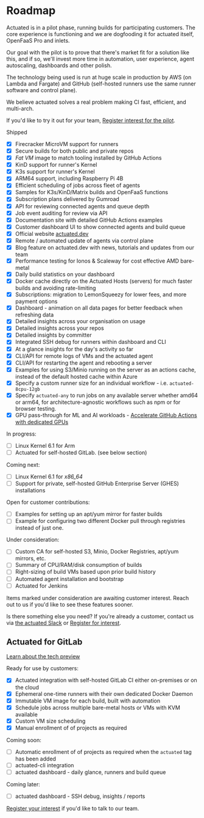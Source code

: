 # Roadmap

Actuated is in a pilot phase, running builds for participating customers. The core experience is functioning and we are dogfooding it for actuated itself, OpenFaaS Pro and inlets.

Our goal with the pilot is to prove that there's market fit for a solution like this, and if so, we'll invest more time in automation, user experience, agent autoscaling, dashboards and other polish.

The technology being used is run at huge scale in production by AWS (on Lambda and Fargate) and GitHub (self-hosted runners use the same runner software and control plane).

We believe actuated solves a real problem making CI fast, efficient, and multi-arch.

If you'd like to try it out for your team, [Register interest for the pilot](https://forms.gle/8XmpTTWXbZwWkfqT6).

Shipped

* [x] Firecracker MicroVM support for runners
* [x] Secure builds for both public and private repos
* [x] *Fat VM* image to match tooling installed by GitHub Actions
* [x] KinD support for runner's Kernel
* [x] K3s support for runner's Kernel
* [x] ARM64 support, including Raspberry Pi 4B
* [x] Efficient scheduling of jobs across fleet of agents
* [x] Samples for K3s/KinD/Matrix builds and OpenFaaS functions
* [x] Subscription plans delivered by Gumroad
* [x] API for reviewing connected agents and queue depth
* [x] Job event auditing for review via API
* [x] Documentation site with detailed GitHub Actions examples
* [x] Customer dashboard UI to show connected agents and build queue
* [x] Official website [actuated.dev](https://actuated.dev)
* [x] Remote / automated update of agents via control plane
* [x] Blog feature on actuated.dev with news, tutorials and updates from our team
* [x] Performance testing for Ionos & Scaleway for cost effective AMD bare-metal
* [x] Daily build statistics on your dashboard
* [x] Docker cache directly on the Actuated Hosts (servers) for much faster builds and avoiding rate-limiting
* [x] Subscriptions: migration to LemonSqueezy for lower fees, and more payment options
* [x] Dashboard - animation on all data pages for better feedback when refreshing data
* [x] Detailed insights across your organisation on usage
* [x] Detailed insights across your repos
* [x] Detailed insights by committer
* [x] Integrated SSH debug for runners within dashboard and CLI
* [x] At a glance insights for the day's activity so far
* [x] CLI/API for remote logs of VMs and the actuated agent
* [x] CLI/API for restarting the agent and rebooting a server
* [x] Examples for using S3/Minio running on the server as an actions cache, instead of the default hosted cache within Azure
* [x] Specify a custom runner size for an individual workflow - i.e. `actuated-8cpu-12gb`
* [x] Specify `actuated-any` to run jobs on any available server whether amd64 or arm64, for architecture-agnostic workflows such as npm or for browser testing. 
* [x] GPU pass-through for ML and AI workloads - [Accelerate GitHub Actions with dedicated GPUs](https://actuated.dev/blog/gpus-for-github-actions)

In progress:

* [ ] Linux Kernel 6.1 for Arm
* [ ] Actuated for self-hosted GitLab. (see below section)

Coming next:

* [ ] Linux Kernel 6.1 for *x86_64*
* [ ] Support for private, self-hosted GitHub Enterprise Server (GHES) installations

Open for customer contributions:

* [ ] Examples for setting up an apt/yum mirror for faster builds
* [ ] Example for configuring two different Docker pull through registries instead of just one.

Under consideration:

* [ ] Custom CA for self-hosted S3, Minio, Docker Registries, apt/yum mirrors, etc.
* [ ] Summary of CPU/RAM/disk consumption of builds
* [ ] Right-sizing of build VMs based upon prior build history
* [ ] Automated agent installation and bootstrap
* [ ] Actuated for Jenkins

Items marked under consideration are awaiting customer interest. Reach out to us if you'd like to see these features sooner.

Is there something else you need? If you're already a customer, contact us via [the actuated Slack](https://self-actuated.slack.com) or [Register for interest](https://forms.gle/8XmpTTWXbZwWkfqT6).

## Actuated for GitLab

[Learn about the tech preview](https://actuated.dev/blog/secure-microvm-ci-gitlab)

Ready for use by customers:

* [x] Actuated integration with self-hosted GitLab CI either on-premises or on the cloud
* [x] Ephemeral one-time runners with their own dedicated Docker Daemon
* [x] Immutable VM image for each build, built with automation
* [x] Schedule jobs across multiple bare-metal hosts or VMs with KVM available
* [x] Custom VM size scheduling
* [x] Manual enrollment of of projects as required

Coming soon:

* [ ] Automatic enrollment of of projects as required when the `actuated` tag has been added
* [ ] actuated-cli integration
* [ ] actuated dashboard - daily glance, runners and build queue

Coming later:

* [ ] actuated dashboard - SSH debug, insights / reports

[Register your interest](https://forms.gle/8XmpTTWXbZwWkfqT6) if you'd like to talk to our team.


